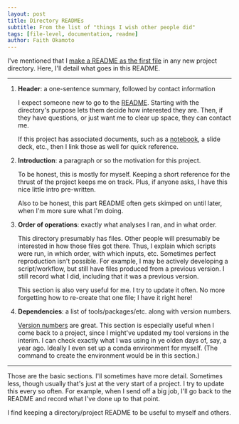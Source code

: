 ```yaml
---
layout: post
title: Directory READMEs
subtitle: From the list of "things I wish other people did"
tags: [file-level, documentation, readme]
author: Faith Okamoto
---
```


I've mentioned that I [make a README as the first file][Process] in any new
project directory. Here, I'll detail what goes in this README.

----

1. **Header**: a one-sentence summary, followed by contact information

    I expect someone new to go to the [README][README]. Starting with the
    directory's purpose lets them decide how interested they are. Then, if they
    have questions, or just want me to clear up space, they can contact me.

    If this project has associated documents, such as a [notebook][Notebook],
    a slide deck, etc., then I link those as well for quick reference.

2. **Introduction**: a paragraph or so the motivation for this project.

    To be honest, this is mostly for myself. Keeping a short reference for the
    thrust of the project keeps me on track. Plus, if anyone asks, I have this
    nice little intro pre-written.

    Also to be honest, this part README often gets skimped on until later, when
    I'm more sure what I'm doing.

3. **Order of operations**: exactly what analyses I ran, and in what order.

    This directory presumably has files. Other people will presumably be
    interested in how those files got there. Thus, I explain which scripts were
    run, in which order, with which inputs, etc. Sometimes perfect reproduction
    isn't possible. For example, I may be actively developing a script/workflow,
    but still have files produced from a previous version. I still record what I
    did, including that it was a previous version.

    This section is also very useful for me. I try to update it often. No more 
    forgetting how to re-create that one file; I have it right here!

4. **Dependencies**: a list of tools/packages/etc. along with version numbers.

    [Version numbers][VersionNums] are great. This section is especially useful
    when I come back to a project, since I might've updated my tool versions in
    the interim. I can check exactly what I was using in ye olden days of, say,
    a year ago. Ideally I even set up a conda environment for myself. (The
    command to create the environment would be in this section.)

----

Those are the basic sections. I'll sometimes have more detail. Sometimes less,
though usually that's just at the very start of a project. I try to update this
every so often. For example, when I send off a big job, I'll go back to the
README and record what I've done up to that point.

I find keeping a directory/project README to be useful to myself and others.

[Notebook]: https://faithokamoto.github.io/2024-11-23-dry-lab-notebook/
[Process]: https://faithokamoto.github.io/2024-11-16-organizing-files/
[README]: https://www.makeareadme.com/
[VersionNums]: https://faithokamoto.github.io/2024-10-06-including-version-numbers/
